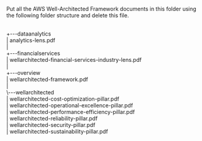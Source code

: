 Put all the AWS Well-Architected Framework documents in this folder using the following folder structure and delete this file.<br/> 
<br/> 

+---dataanalytics<br/> 
|       analytics-lens.pdf<br/> 
|<br/> 
+---financialservices<br/> 
|       wellarchitected-financial-services-industry-lens.pdf<br/> 
|<br/> 
+---overview<br/> 
|       wellarchitected-framework.pdf<br/> 
|<br/> 
\\---wellarchitected<br/> 
|        wellarchitected-cost-optimization-pillar.pdf<br/> 
|        wellarchitected-operational-excellence-pillar.pdf<br/> 
|        wellarchitected-performance-efficiency-pillar.pdf<br/> 
|        wellarchitected-reliability-pillar.pdf<br/> 
|        wellarchitected-security-pillar.pdf<br/> 
|        wellarchitected-sustainability-pillar.pdf<br/> 
